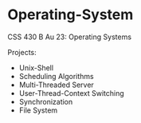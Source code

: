 # Operating-System
CSS 430 B Au 23: Operating Systems

Projects:
- Unix-Shell
- Scheduling Algorithms
- Multi-Threaded Server
- User-Thread-Context Switching
- Synchronization
- File System
